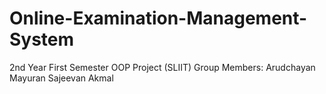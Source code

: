 # Online-Examination-Management-System
2nd Year First Semester OOP Project (SLIIT)
Group Members:
Arudchayan
Mayuran
Sajeevan
Akmal
